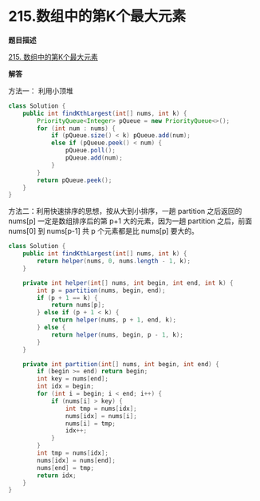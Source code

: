 # 215.数组中的第K个最大元素

**题目描述**

[215. 数组中的第K个最大元素](https://leetcode-cn.com/problems/kth-largest-element-in-an-array/)

**解答**

方法一： 利用小顶堆

```java
class Solution {
    public int findKthLargest(int[] nums, int k) {
        PriorityQueue<Integer> pQueue = new PriorityQueue<>();
        for (int num : nums) {
            if (pQueue.size() < k) pQueue.add(num);
            else if (pQueue.peek() < num) {
                pQueue.poll();
                pQueue.add(num);
            }
        }
        return pQueue.peek();
    }
}
```

方法二：利用快速排序的思想，按从大到小排序，一趟 partition 之后返回的 nums[p] 一定是数组排序后的第 p+1 大的元素，因为一趟 partition 之后，前面 nums[0] 到 nums[p-1] 共 p 个元素都是比 nums[p] 要大的。

```java
class Solution {
    public int findKthLargest(int[] nums, int k) {
        return helper(nums, 0, nums.length - 1, k);
    }

    private int helper(int[] nums, int begin, int end, int k) {
        int p = partition(nums, begin, end);
        if (p + 1 == k) {
            return nums[p];
        } else if (p + 1 < k) {
            return helper(nums, p + 1, end, k);
        } else {
            return helper(nums, begin, p - 1, k);
        }
    }

    private int partition(int[] nums, int begin, int end) {
        if (begin >= end) return begin;
        int key = nums[end];
        int idx = begin;
        for (int i = begin; i < end; i++) {
            if (nums[i] > key) {
                int tmp = nums[idx];
                nums[idx] = nums[i];
                nums[i] = tmp;
                idx++;
            }
        }
        int tmp = nums[idx];
        nums[idx] = nums[end];
        nums[end] = tmp;
        return idx;
    }
}
```